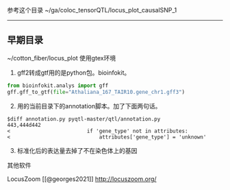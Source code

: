参考这个目录
~/ga/coloc_tensorQTL/locus_plot_causalSNP_1

---

## 早期目录
~/cotton_fiber/locus_plot
使用gtex环境

1. gff2转成gtf用的是python包。bioinfokit。
```python
from bioinfokit.analys import gff
gff.gff_to_gtf(file="Athaliana_167_TAIR10.gene_chr1.gff3")
```

2. 用的当前目录下的annotation脚本。加了下面两句话。

```
$diff annotation.py pyqtl-master/qtl/annotation.py
443,444d442
<                         if 'gene_type' not in attributes:
<                             attributes['gene_type'] = 'unknown'
```

3. 标准化后的表达量去掉了不在染色体上的基因





其他软件

LocusZoom [[@georges2021]] 
http://locuszoom.org/





